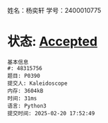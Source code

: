 姓名：杨奕轩 学号：2400010775 

# 状态: [Accepted](http://xzmdsa.openjudge.cn/2024hw1tmp/solution/48296796/)

```
基本信息
#: 48315756
题目: P0390
提交人: Kaleidoscope
内存: 3604kB
时间: 31ms
语言: Python3
提交时间: 2025-02-20 17:52:49
```
